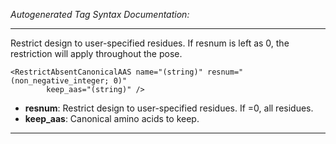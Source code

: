 _Autogenerated Tag Syntax Documentation:_

---
Restrict design to user-specified residues. If resnum is left as 0, the restriction will apply throughout the pose.

```
<RestrictAbsentCanonicalAAS name="(string)" resnum="(non_negative_integer; 0)"
        keep_aas="(string)" />
```

-   **resnum**: Restrict design to user-specified residues. If =0, all residues.
-   **keep_aas**: Canonical amino acids to keep.

---
